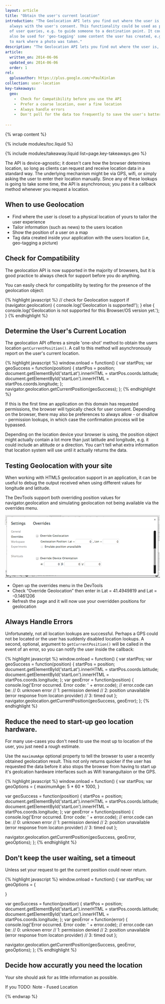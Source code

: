 ```yaml
---
layout: article
title: "Obtain the user's current location"
introduction: "The Geolocation API lets you find out where the user is, 
  always with the user's consent. This functionality could be used as part 
  of user queries, e.g. to guide someone to a destination point. It could
  also be used for 'geo-tagging' some content the user has created, e.g. 
  to mark where a photo was taken."
description: "The Geolocation API lets you find out where the user is, always with the user's consent."
article:
  written_on: 2014-06-06
  updated_on: 2014-06-06
  order: 1
rel:
  gplusauthor: https://plus.google.com/+PaulKinlan
collection: user-location
key-takeaways:
  geo: 
    -  Check for Compatibility before you use the API
    -  Prefer a coarse location, over a fine location
    -  Always handle errors
    -  Don't poll for the data too frequently to save the user's battery

---
```


{% wrap content %}

{% include modules/toc.liquid %}

{% include modules/takeaway.liquid list=page.key-takeaways.geo %}

The API is device-agnostic; it doesn't care how the browser determines
location, so long as clients can request and receive location data in a
standard way. The underlying mechanism might be via GPS, wifi, or simply
asking the user to enter their location manually. Since any of these lookups
is going to take some time, the API is asynchronous; you pass it a callback
method whenever you request a location.

## When to use Geolocation

*  Find where the user is closet to a physical location of yours to tailor 
   the user experience
*  Tailor information (such as news) to the users location
*  Show the position of a user on a map
*  Tag data created inside your application with the users location 
   (i.e, geo-tagging a picture)


## Check for Compatibility

The geolocation API is now supported in the majority of browsers, but it is
good practice to always check for support before you do anything.

You can easily check for compatibility by testing for the presence of the
geolocation object:

{% highlight javascript %}
// check for Geolocation support
if (navigator.geolocation) {
  console.log('Geolocation is supported!');
}
else {
  console.log('Geolocation is not supported for this Browser/OS version yet.');
}
{% endhighlight %}

## Determine the User's Current Location

The geolocation API offeres a simple 'one-shot' method to obtain the users
location  `getCurrentPosition()`.  A call to this method will asynchronously
report on the user's  current location.

{% highlight javascript %}
window.onload = function() {
  var startPos;
  var geoSuccess = function(position) {
    startPos = position;
    document.getElementById('startLat').innerHTML = startPos.coords.latitude;
    document.getElementById('startLon').innerHTML = startPos.coords.longitude;
  };
  navigator.geolocation.getCurrentPosition(geoSuccess);
};
{% endhighlight %}

If this is the first time an application on this domain has requested
permissions, the browser will typically check for user consent. Depending on
the browser, there may also be preferences to always allow - or disallow -
permission lookups, in which case the confirmation process will be bypassed.

Depending on the location device your browser is using, the position object
might actually contain a lot more than just latitude and longitude, e.g. it
could include an altitude or a direction.  You can't tell what extra information
that location system will use until it actually returns the data.

## Testing Geolocation with your site

When working with HTML5 geolocation support in an application, it can be
useful to debug the output received when using different values for longitude
and latitude.

The DevTools support both overriding position values for navigator.geolocation
and simulating geolocation not being available via the overrides menu.

<img src="images/emulategeolocation.png">

*  Open up the overrides menu in the DevTools
*  Check “Override Geolocation” then enter in Lat = 41.4949819 and Lat = -0.1461206
*  Refresh the page and it will now use your overridden positions for geolocation

##  Always Handle Errors

Unfortunately, not all location lookups are successful. Perhaps a GPS could
not be located or the user has suddenly disabled location lookups. A second,
optional, argument to `getCurrentPosition()` will be called in the event of an
error, so you can notify the user inside the callback:

{% highlight javascript %}
window.onload = function() {
  var startPos;
  var geoSuccess = function(position) {
    startPos = position;
    document.getElementById('startLat').innerHTML = startPos.coords.latitude;
    document.getElementById('startLon').innerHTML = startPos.coords.longitude;
  };
  var geoError = function(position) {
    console.log('Error occurred. Error code: ' + error.code);
    // error.code can be:
    //   0: unknown error
    //   1: permission denied
    //   2: position unavailable (error response from locaton provider)
    //   3: timed out
  };
  navigator.geolocation.getCurrentPosition(geoSuccess, geoError);
};
{% endhighlight %}

## Reduce the need to start-up geo location hardware.

For many use-cases you don't need to use the most up to location of the user,
you just need a rough estimate.

Use the `maximumAge` optional property to tell the browser to user a recently
obtained geolocation result.  This not only returns quicker if the user has
requested the data before it also stops the browser from having to start up
it's geolcation hardware interfaces such as Wifi tranangultaion or the GPS.

{% highlight javascript %}
window.onload = function() {
  var startPos;
  var geoOptions = {
  	maximumAge: 5 * 60 * 1000,
  }

  var geoSuccess = function(position) {
    startPos = position;
    document.getElementById('startLat').innerHTML = startPos.coords.latitude;
    document.getElementById('startLon').innerHTML = startPos.coords.longitude;
  };
  var geoError = function(position) {
    console.log('Error occurred. Error code: ' + error.code);
    // error.code can be:
    //   0: unknown error
    //   1: permission denied
    //   2: position unavailable (error response from locaton provider)
    //   3: timed out
  };

  navigator.geolocation.getCurrentPosition(geoSuccess, geoError, geoOptions);
};
{% endhighlight %}

## Don't keep the user waiting, set a timeout

Unless set your request to get the current position could never return.

{% highlight javascript %}
window.onload = function() {
  var startPos;
  var geoOptions = {

  }

  var geoSuccess = function(position) {
    startPos = position;
    document.getElementById('startLat').innerHTML = startPos.coords.latitude;
    document.getElementById('startLon').innerHTML = startPos.coords.longitude;
  };
  var geoError = function(error) {
    console.log('Error occurred. Error code: ' + error.code);
    // error.code can be:
    //   0: unknown error
    //   1: permission denied
    //   2: position unavailable (error response from locaton provider)
    //   3: timed out
  };

  navigator.geolocation.getCurrentPosition(geoSuccess, geoError, geoOptions);
};
{% endhighlight %}

## Decide how accuratly you need the location

Your site should ask for as little information as possible.

If you 
TODO: Note - Fused Location


{% endwrap %}
